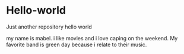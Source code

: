 # Hello-world
Just another repository
hello world 

my name is mabel. i like movies and i love caping on the weekend.
My favorite band is green day because i relate to their music.
